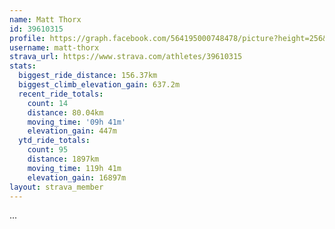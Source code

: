 ```yaml
---
name: Matt Thorx
id: 39610315
profile: https://graph.facebook.com/564195000748478/picture?height=256&width=256
username: matt-thorx
strava_url: https://www.strava.com/athletes/39610315
stats:
  biggest_ride_distance: 156.37km
  biggest_climb_elevation_gain: 637.2m
  recent_ride_totals:
    count: 14
    distance: 80.04km
    moving_time: '09h 41m'
    elevation_gain: 447m
  ytd_ride_totals:
    count: 95
    distance: 1897km
    moving_time: 119h 41m
    elevation_gain: 16897m
layout: strava_member
--- 
```

...
